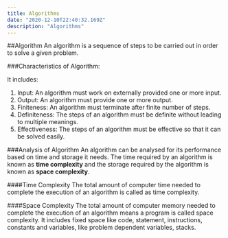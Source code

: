 ```yaml
---
title: Algorithms
date: "2020-12-10T22:40:32.169Z"
description: "Algorithms"
---
```


##Algorithm
An algorithm is a sequence of steps to be carried out in order to solve a given problem.

###Characteristics of Algorithm:

It includes:

1. Input: An algorithm must work on externally provided one or more input.
2. Output: An algorithm must provide one or more output.
3. Finiteness: An algorithm must terminate after finite number of steps.
4. Definiteness: The steps of an algorithm must be definite without leading to multiple meanings.
5. Effectiveness: The steps of an algorithm must be effective so that it can be solved easily.

###Analysis of Algorithm
An algorithm can be analysed for its performance based on time and storage it needs. The time required by an algorithm is known as **time complexity** and the storage required by the algorithm is known as **space complexity**.

####Time Complexity
The total amount of computer time needed to complete the execution of an algorithm is called as time complexity.

####Space Complexity
The total amount of computer memory needed to complete the execution of an algorithm means a program is called space complexity. It includes fixed space like code, statement, instructions, constants and variables, like problem dependent variables, stacks.

